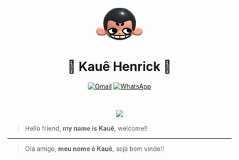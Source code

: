 <div align="center">
  <img height="75px" src="khicon.png" alt="logo">
  <h1 align="center">👾 Kauê Henrick 🫣</h1>
  
  [![Gmail](https://img.shields.io/badge/Gmail-D14836?style=for-the-badge&logo=gmail&logoColor=white)](mailto:kauehenrick@proton.me)
  [![WhatsApp](https://img.shields.io/badge/WhatsApp-25D366?style=for-the-badge&logo=whatsapp&logoColor=white)](https://wa.me/557799434338)
 
</div>
<br>
<p align="center">
  <img src="https://skillicons.dev/icons?i=html,css,javascript,typescript,react"/>
</p>

> Hello friend, **my name is Kauê**, welcome!!

---

> Olá amigo, **meu nome é Kauê**, seja bem vindo!!
